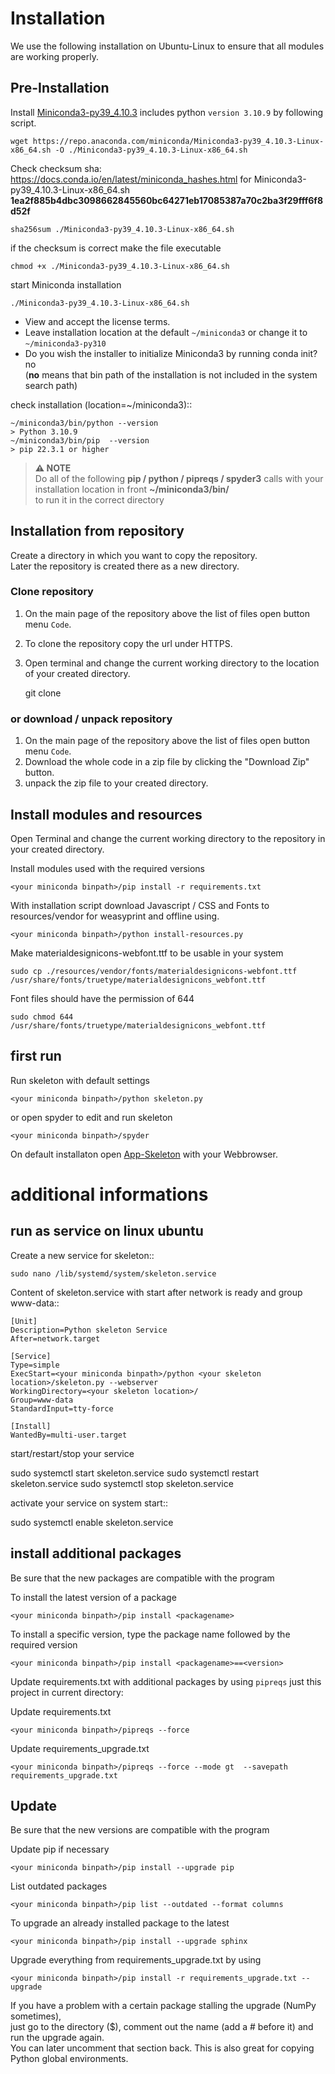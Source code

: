 # Installation

We use the following installation on Ubuntu-Linux to ensure that all modules are working properly.

## Pre-Installation

Install [Miniconda3-py39_4.10.3](https://repo.anaconda.com/miniconda/) includes python `version 3.10.9` by following script.

    wget https://repo.anaconda.com/miniconda/Miniconda3-py39_4.10.3-Linux-x86_64.sh -O ./Miniconda3-py39_4.10.3-Linux-x86_64.sh

Check checksum sha:  https://docs.conda.io/en/latest/miniconda_hashes.html for Miniconda3-py39_4.10.3-Linux-x86_64.sh **1ea2f885b4dbc3098662845560bc64271eb17085387a70c2ba3f29fff6f8d52f**

    sha256sum ./Miniconda3-py39_4.10.3-Linux-x86_64.sh
    
if the checksum is correct make the file executable

    chmod +x ./Miniconda3-py39_4.10.3-Linux-x86_64.sh

start Miniconda installation
   
    ./Miniconda3-py39_4.10.3-Linux-x86_64.sh
   
* View and accept the license terms.
* Leave installation location at the default `~/miniconda3` or change it to `~/miniconda3-py310`
* Do you wish the installer to initialize Miniconda3 by running conda init? no  
  (**no** means that bin path of the installation is not included in the system search path)

check installation (location=~/miniconda3)::

    ~/miniconda3/bin/python --version
    > Python 3.10.9 
    ~/miniconda3/bin/pip  --version
    > pip 22.3.1 or higher
 
> **⚠ NOTE**  
> Do all of the following **pip / python / pipreqs / spyder3** calls with your installation location in front **~/miniconda3/bin/**  
> to run it in the correct directory
  
## Installation from repository

Create a directory in which you want to copy the repository.  
Later the repository is created there as a new directory.
 
### Clone repository

1. On the main page of the repository above the list of files open button menu `Code`.
2. To clone the repository copy the url under HTTPS.
3. Open terminal and change the current working directory to the location of your created directory.

    git clone <paste url here>
    
### or download / unpack repository

1. On the main page of the repository above the list of files open button menu `Code`.
2. Download the whole code in a zip file by clicking the "Download Zip" button.
3. unpack the zip file to your created directory.

## Install modules and resources

Open Terminal and change the current working directory to the repository in your created directory.

Install modules used with the required versions

    <your miniconda binpath>/pip install -r requirements.txt
  
With installation script download Javascript / CSS and Fonts to resources/vendor for weasyprint and offline using.

    <your miniconda binpath>/python install-resources.py

Make materialdesignicons-webfont.ttf to be usable in your system

    sudo cp ./resources/vendor/fonts/materialdesignicons-webfont.ttf /usr/share/fonts/truetype/materialdesignicons_webfont.ttf

Font files should have the permission of 644

    sudo chmod 644 /usr/share/fonts/truetype/materialdesignicons_webfont.ttf

## first run

Run skeleton with default settings

    <your miniconda binpath>/python skeleton.py
    
or open spyder to edit and run skeleton

    <your miniconda binpath>/spyder

On default installaton open [App-Skeleton](http://127.0.0.1:5000/) with your Webbrowser.
    
# additional informations

## run as service on linux ubuntu

Create a new service for skeleton::
    
    sudo nano /lib/systemd/system/skeleton.service

Content of skeleton.service with start after network is ready and group www-data::

    [Unit]
    Description=Python skeleton Service
    After=network.target
    
    [Service]
    Type=simple
    ExecStart=<your miniconda binpath>/python <your skeleton location>/skeleton.py --webserver
    WorkingDirectory=<your skeleton location>/
    Group=www-data
    StandardInput=tty-force
    
    [Install]
    WantedBy=multi-user.target

start/restart/stop your service

   sudo systemctl start skeleton.service
   sudo systemctl restart skeleton.service
   sudo systemctl stop skeleton.service

activate your service on system start::
   
   sudo systemctl enable skeleton.service

## install additional packages

Be sure that the new packages are compatible with the program

To install the latest version of a package

    <your miniconda binpath>/pip install <packagename>

To install a specific version, type the package name followed by the required version

    <your miniconda binpath>/pip install <packagename>==<version>
 
Update requirements.txt with additional packages by using `pipreqs` just this project in current directory:

Update requirements.txt

    <your miniconda binpath>/pipreqs --force

Update requirements_upgrade.txt

    <your miniconda binpath>/pipreqs --force --mode gt  --savepath requirements_upgrade.txt

## Update

Be sure that the new versions are compatible with the program

Update pip if necessary

    <your miniconda binpath>/pip install --upgrade pip
    
List outdated packages

    <your miniconda binpath>/pip list --outdated --format columns 
 
To upgrade an already installed package to the latest

    <your miniconda binpath>/pip install --upgrade sphinx
 
Upgrade everything from requirements_upgrade.txt by using

    <your miniconda binpath>/pip install -r requirements_upgrade.txt --upgrade

If you have a problem with a certain package stalling the upgrade (NumPy sometimes),  
just go to the directory ($), comment out the name (add a # before it) and run the upgrade again.  
You can later uncomment that section back. This is also great for copying Python global environments.

